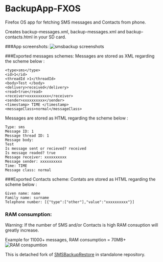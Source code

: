 # BackupApp-FXOS

Firefox OS app for fetching SMS messages and Contacts from phone.

Creates backup-messages.xml, backup-messages.xml and backup-contacts.html in your SD card.

###App screenshots:
![smsbackup screenshots](https://cloud.githubusercontent.com/assets/11082452/9813430/b4850812-5885-11e5-8840-e7216903be32.jpg)

###Exported messages schemes:
Messages are stored as XML regarding the scheme below :

<message>

	<type>sms</type>
	<id>1</id> 
	<threadId >1</threadId> 
	<body>Test </body>
	<delivery>received</delivery>
	<read>true</read>
	<receiver>xxxxxxxxxx</receiver>
	<sender>xxxxxxxxxx</sender>
	<timestamp> TIME </timestamp>
	<messageClass>normal</messageClass>
	
</message>

Messages are stored as HTML regarding the scheme below :
<message>

```
Type: sms
Message ID: 1
Message thread ID: 1
Message body:
Test
Is message sent or recieved? received
Is message readed? true
Message receiver: xxxxxxxxxx
Message sender: xxxxxxxxxx
Time: TIME
Message class: normal

```
</message>
###Exported Contacts scheme:
Contats are stored as HTML regarding the scheme below :
<message>

```
Given name: name
Family name: surname
Telephone number: [{"type":["other"],"value":"xxxxxxxxxx"}]

```
</message>

### RAM consumption:
Warning: If the number of SMS and/or Contacts is high RAM consuption will greatly increase.

Example for 11000+ messages, RAM consumption = 70MB+
![RAM conspumtion](https://cloud.githubusercontent.com/assets/11082452/9714199/85285434-5556-11e5-9bc2-953123935270.gif)


This is detached fork of [SMSBackupRestore](https://github.com/frayar/SMSBackupRestore/) in standalone repository.
